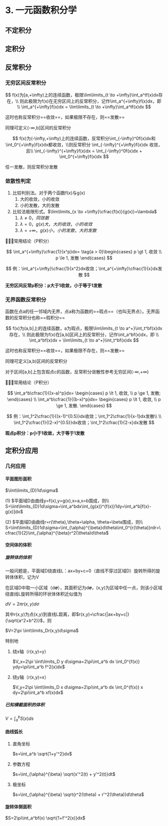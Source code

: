 # 3. 一元函数积分学

## 不定积分

## 定积分

## 反常积分

### 无穷区间反常积分

$$
f(x)为[a,+\infty)上的连续函数，极限\lim\limits_{t \to +\infty}\int_a^tf(x)dx存在，\\
则此极限为f(x)在无穷区间上的反常积分，记作\int_a^{+\infty}f(x)dx，即 \\
\int_a^{+\infty}f(x)dx = \lim\limits_{t \to +\infty}\int_a^tf(x)dx
$$

这时也称反常积分==收敛==，如果极限不存在，则==发散==

同理可定义(-∞,b]区间的反常积分

$$
f(x)为(-\infty,+\infty)上的连续函数，反常积分\int_{-\infty}^0f(x)dx和\int_0^{+\infty}f(x)dx都收敛，\\则反常积分 \int_{-\infty}^{+\infty}f(x)dx 收敛，且\\
\int_{-\infty}^{+\infty}f(x)dx = \int_{-\infty}^0f(x)dx + \int_0^{+\infty}f(x)dx
$$

任一发散，则反常积分发散

### 敛散性判定

1. 比较判别法。对于两个函数f(x)与g(x)
   1. 大的收敛，小的收敛
   2. 小的发散，大的发散
2. 比较法极限形式。$\lim\limits_{x \to +\infty}\cfrac{f(x)}{g(x)}=\lambda$
   1. $\lambda \ne 0，同敛散$
   2. $\lambda = 0，g(x)大，大的收敛，小的收敛$
   3. $\lambda = +\infty，g(x)小，小的发散，大的发散$

:star2::star2::star2:常用结论（P积分）

$$
\int_a^{+\infty}\cfrac{1}{x^p}dx=
\tag{a > 0}\begin{cases}
    p \gt 1, 收敛 \\
    p \le 1, 发散
\end{cases}
$$

$$
例：\int_a^{+\infty}\cfrac{1}{x^2}dx收敛；\int_a^{+\infty}\cfrac{1}{x}dx发散
$$

**无穷区间反常p积分：p大于1收敛，小于等于1发散**

### 无界函数反常积分

函数在点a的任一邻域内无界，点a称为函数的==瑕点==（也叫无界点）。无界函数的反常积分也称==瑕积分==

$$
f(x)为(a,b]上的连续函数，a为瑕点，极限\lim\limits_{t \to a^+}\int_t^bf(x)dx存在，\\
则此极限为f(x)在[a,b]区间上的反常积分，记作\int_a^bf(x)dx，即 \\
\int_a^bf(x)dx = \lim\limits_{t \to a^+}\int_t^bf(x)dx
$$

这时也称反常积分==收敛==，如果极限不存在，则==发散==

同理可定义[a,b)区间的反常积分

对于区间[a,b]上包含瑕点c的函数，反常积分敛散性参考无穷区间(-∞,+∞)

:star2::star2::star2:常用结论（P积分）

$$
\int_a^b\cfrac{1}{(x-a)^p}dx=
\begin{cases}
    p \lt 1, 收敛, \\
    p \ge 1, 发散;
\end{cases} \\
\int_a^b\cfrac{1}{(b-x)^p}dx=
\begin{cases}
    p \lt 1, 收敛, \\
    p \ge 1, 发散.
\end{cases}
$$

$$
例：\int_1^2\cfrac{1}{(x-1)^{0.5}}dx收敛；\int_1^2\cfrac{1}{x-1}dx发散\\
\\
\int_1^2\cfrac{1}{(2-x)^{0.5}}dx收敛；\int_1^2\cfrac{1}{2-x}dx发散
$$

**瑕点p积分：p小于1收敛，大于等于1发散**

##  定积分应用

### 几何应用

#### 平面图形面积

$\iint\limits_{D}1d\sigma$

(1)
$平面域D由曲线y=f(x),y=g(x),x=a,x=b围成，则\\
S=\iint\limits_{D}1d\sigma=\int_a^bdx\int_{g(x)}^{f(x)}1dy=\int_a^b[f(x)-g(x)]dx$

(2)
$平面域D由曲线r=r(\theta),\theta=\alpha, \theta=\beta围成，则\\
S=\iint\limits_{D}1d\sigma=\int_{\alpha}^{\beta}d\theta\int_0^{r(\theta)}rdr=\cfrac{1}{2}\int_{\alpha}^{\beta}r^2(\theta)d\theta$

#### 空间体的体积

##### 旋转体的体积

一般问题是，平面域D绕直线L：ax+by+c=0（直线不穿过区域D）旋转所得的旋转体体积，记为V

在区域D中取一小区域（d𝛔），其面积记为d𝛔，(x,y)为区域中任一点，则该小区域绕直线L旋转所得的环状体体积近似值为

$dV=2\pi r(x,y)d\sigma$

其中r(x,y)为点(x,y)到直线L距离，即$r(x,y)=\cfrac{|ax+by+c|}{\sqrt{a^2+b^2}}$，则

$V=2\pi \iint\limits_Dr(x,y)d\sigma$

特别地

1. 绕x轴（r(x,y)=y）

   $V_x=2\pi \iint\limits_D y d\sigma=2\pi\int_a^b dx \int_0^{f(x)} ydy=\pi\int_a^b f^2(x)dx$

2. 绕y轴（r(x,y)=x）

   $V_y=2\pi \iint\limits_D x d\sigma=2\pi\int_a^b dx \int_0^{f(x)} x dy=2\pi\int_a^b xf(x)dx$

##### 已知横截面积的体积

$V=\int_a^bS(x)ds$

#### 曲线弧长

1. 直角坐标

   $s=\int_a^b \sqrt{1+y'^2}dx$

2. 参数方程

   $s=\int_{\alpha}^{\beta} \sqrt{x'^2(t) + y'^2(t)}dt$

3. 极坐标

   $s=\int_{\alpha}^{\beta} \sqrt{r^2(\theta) + r'^2(\theta)}d\theta$

#### 旋转体侧面积

$S=2\pi\int_a^bf(x) \sqrt{1+f'^2(x)}dx$
